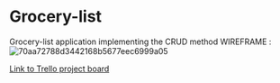 # Grocery-list
Grocery-list application implementing the CRUD method
WIREFRAME : ![70aa72788d3442168b5677eec6999a05](https://user-images.githubusercontent.com/80016421/130486472-817f9cc5-9ee3-4854-83b0-0fdeb3fdea8b.png)

 [Link to Trello project board](https://trello.com/b/9OU5urin/crud-porject)
